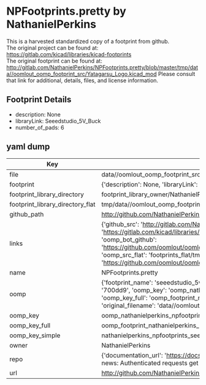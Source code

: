 # NPFootprints.pretty by NathanielPerkins  
This is a harvested standardized copy of a footprint from github.  
The original project can be found at:  
https://gitlab.com/kicad/libraries/kicad-footprints  
The original footprint can be found at:
http://gitlab.com/NathanielPerkins/NPFootprints.pretty/blob/master/tmp/data//oomlout_oomp_footprint_src/Yatagarsu_Logo.kicad_mod
Please consult that link for additional, details, files, and license information.  
## Footprint Details
* description: None  
* libraryLink: Seeedstudio_5V_Buck  
* number_of_pads: 6  
## yaml dump  
| Key | Value |  
| --- | --- |  
| file | data//oomlout_oomp_footprint_src/NPFootprints.pretty/Seeedstudio_5V_Buck.kicad_mod |  
| footprint | {'description': None, 'libraryLink': 'Seeedstudio_5V_Buck', 'number_of_pads': 6} |  
| footprint_library_directory | footprint_library_owner/NathanielPerkins_NPFootprints.pretty |  
| footprint_library_directory_flat | tmp/data//oomlout_oomp_footprint_src/footprints_flat/nathanielperkins_npfootprints_seeedstudio_5v_buck/working |  
| github_path | http://github.com/NathanielPerkins/NPFootprints.pretty/blob/master/tmp/data//oomlout_oomp_footprint_src/Seeedstudio_5V_Buck.kicad_mod |  
| links | {'github_src': 'http://gitlab.com/NathanielPerkins/NPFootprints.pretty/blob/master/tmp/data//oomlout_oomp_footprint_src/Yatagarsu_Logo.kicad_mod', 'github_src_repo': 'https://gitlab.com/kicad/libraries/kicad-footprints', 'oomp_bot': 'tmp/data//oomlout_oomp_footprint_src/footprints/nathanielperkins_npfootprints_seeedstudio_5v_buck/working', 'oomp_bot_github': 'https://github.com/oomlout/oomlout_oomp_footprint_bot/tree/main/tmp/data//oomlout_oomp_footprint_src/footprints/nathanielperkins_npfootprints_seeedstudio_5v_buck/working', 'oomp_src_flat': 'footprints_flat/tmp/data//oomlout_oomp_footprint_src/footprints_flat/nathanielperkins_npfootprints_seeedstudio_5v_buck/working', 'oomp_src_flat_github': 'https://github.com/oomlout/oomlout_oomp_footprint_src/tree/main/tmp/data//oomlout_oomp_footprint_src/footprints_flat/nathanielperkins_npfootprints_seeedstudio_5v_buck/working'} |  
| name | NPFootprints.pretty |  
| oomp | {'footprint_name': 'seeedstudio_5v_buck', 'library_name': 'npfootprints', 'md5': '700dd967811d56b055a5c239edf0aeab', 'md5_10': '700dd96781', 'md5_5': '700dd', 'md5_6': '700dd9', 'oomp_key': 'oomp_nathanielperkins_npfootprints_seeedstudio_5v_buck', 'oomp_key_extra': 'oomp_footprint_nathanielperkins_npfootprints_seeedstudio_5v_buck', 'oomp_key_full': 'oomp_footprint_nathanielperkins_npfootprints_seeedstudio_5v_buck_700dd9', 'oomp_key_simple': 'nathanielperkins_npfootprints_seeedstudio_5v_buck', 'original_filename': 'data//oomlout_oomp_footprint_src/NPFootprints.pretty/Seeedstudio_5V_Buck.kicad_mod', 'owner_name': 'nathanielperkins'} |  
| oomp_key | oomp_nathanielperkins_npfootprints_seeedstudio_5v_buck |  
| oomp_key_full | oomp_footprint_nathanielperkins_npfootprints_seeedstudio_5v_buck |  
| oomp_key_simple | nathanielperkins_npfootprints_seeedstudio_5v_buck |  
| owner | NathanielPerkins |  
| repo | {'documentation_url': 'https://docs.github.com/rest/overview/resources-in-the-rest-api#rate-limiting', 'message': "API rate limit exceeded for 84.66.142.224. (But here's the good news: Authenticated requests get a higher rate limit. Check out the documentation for more details.)"} |  
| url | http://github.com/NathanielPerkins/NPFootprints.pretty |  

